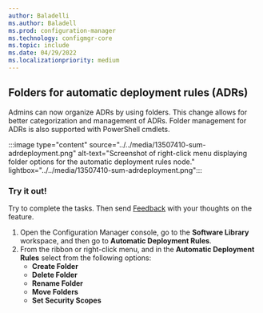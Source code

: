 ```yaml
---
author: Baladelli
ms.author: Baladell
ms.prod: configuration-manager
ms.technology: configmgr-core
ms.topic: include
ms.date: 04/29/2022
ms.localizationpriority: medium
---
```


## <a name="bkmk_folder"></a> Folders for automatic deployment rules (ADRs)
<!--13507410-->

Admins can now organize ADRs by using folders. This change allows for better categorization and management of ADRs. Folder management for ADRs is also supported with PowerShell cmdlets.

:::image type="content" source="../../media/13507410-sum-adrdeployment.png" alt-text="Screenshot of right-click menu displaying folder options for the automatic deployment rules node." lightbox="../../media/13507410-sum-adrdeployment.png":::

### Try it out!

Try to complete the tasks. Then send [Feedback](../../../../understand/product-feedback.md) with your thoughts on the feature.

1. Open the Configuration Manager console, go to the **Software Library** workspace, and then go to **Automatic Deployment Rules**.
2. From the ribbon or right-click menu, and in the **Automatic Deployment Rules** select from the following options:
   - **Create Folder**
   - **Delete Folder**
   - **Rename Folder**
   - **Move Folders**
   - **Set Security Scopes**
